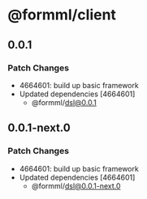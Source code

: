 # @formml/client

## 0.0.1

### Patch Changes

- 4664601: build up basic framework
- Updated dependencies [4664601]
  - @formml/dsl@0.0.1

## 0.0.1-next.0

### Patch Changes

- 4664601: build up basic framework
- Updated dependencies [4664601]
  - @formml/dsl@0.0.1-next.0
